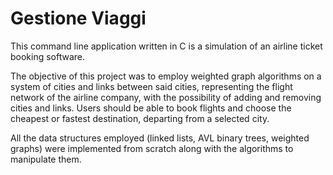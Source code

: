 # Gestione Viaggi

This command line application written in C is a simulation of an airline ticket booking software. 

The objective of this project was to employ weighted graph algorithms on a system of cities and links between said cities, representing the flight network of the airline company, with the possibility of adding and removing cities and links. Users should be able to book flights and choose the cheapest or fastest destination, departing from a selected city.

All the data structures employed (linked lists, AVL binary trees, weighted graphs) were implemented from scratch along with the algorithms to manipulate them.
